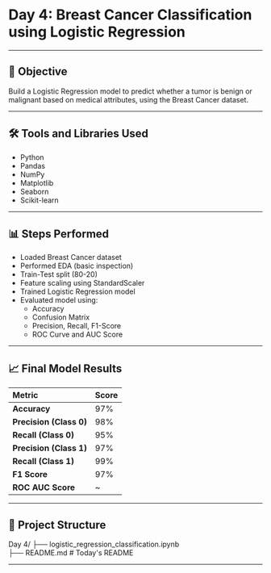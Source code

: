 # Day 4: Breast Cancer Classification using Logistic Regression

---

## 🎯 Objective
Build a Logistic Regression model to predict whether a tumor is benign or malignant based on medical attributes, using the Breast Cancer dataset.

---

## 🛠️ Tools and Libraries Used
- Python
- Pandas
- NumPy
- Matplotlib
- Seaborn
- Scikit-learn

---

## 📊 Steps Performed

- Loaded Breast Cancer dataset
- Performed EDA (basic inspection)
- Train-Test split (80-20)
- Feature scaling using StandardScaler
- Trained Logistic Regression model
- Evaluated model using:
  - Accuracy
  - Confusion Matrix
  - Precision, Recall, F1-Score
  - ROC Curve and AUC Score

---

## 📈 Final Model Results

| Metric | Score |
|:---|:---|
| **Accuracy** | 97% |
| **Precision (Class 0)** | 98% |
| **Recall (Class 0)** | 95% |
| **Precision (Class 1)** | 97% |
| **Recall (Class 1)** | 99% |
| **F1 Score** | 97% |
| **ROC AUC Score** | ~ |

---

## 📁 Project Structure

Day 4/
├── logistic_regression_classification.ipynb  
├── README.md                                # Today's README

---

